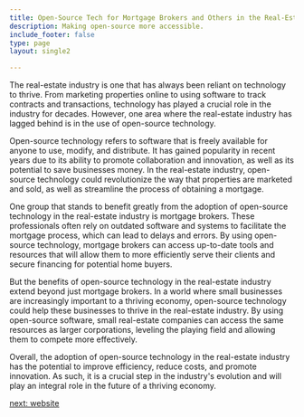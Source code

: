 ```yaml
---
title: Open-Source Tech for Mortgage Brokers and Others in the Real-Estate  Industry
description: Making open-source more accessible.
include_footer: false
type: page
layout: single2

---
```


<p>
The real-estate industry is one that has always been reliant on technology to thrive. From marketing properties online to using software to track contracts and transactions, technology has played a crucial role in the industry for decades. However, one area where the real-estate industry has lagged behind is in the use of open-source technology.

Open-source technology refers to software that is freely available for anyone to use, modify, and distribute. It has gained popularity in recent years due to its ability to promote collaboration and innovation, as well as its potential to save businesses money. In the real-estate industry, open-source technology could revolutionize the way that properties are marketed and sold, as well as streamline the process of obtaining a mortgage.

One group that stands to benefit greatly from the adoption of open-source technology in the real-estate industry is mortgage brokers. These professionals often rely on outdated software and systems to facilitate the mortgage process, which can lead to delays and errors. By using open-source technology, mortgage brokers can access up-to-date tools and resources that will allow them to more efficiently serve their clients and secure financing for potential home buyers.

But the benefits of open-source technology in the real-estate industry extend beyond just mortgage brokers. In a world where small businesses are increasingly important to a thriving economy, open-source technology could help these businesses to thrive in the real-estate industry. By using open-source software, small real-estate companies can access the same resources as larger corporations, leveling the playing field and allowing them to compete more effectively.

Overall, the adoption of open-source technology in the real-estate industry has the potential to improve efficiency, reduce costs, and promote innovation. As such, it is a crucial step in the industry's evolution and will play an integral role in the future of a thriving economy.


<a href="https://workdojos.com/mortgagebrokers/website">next: website</a>

